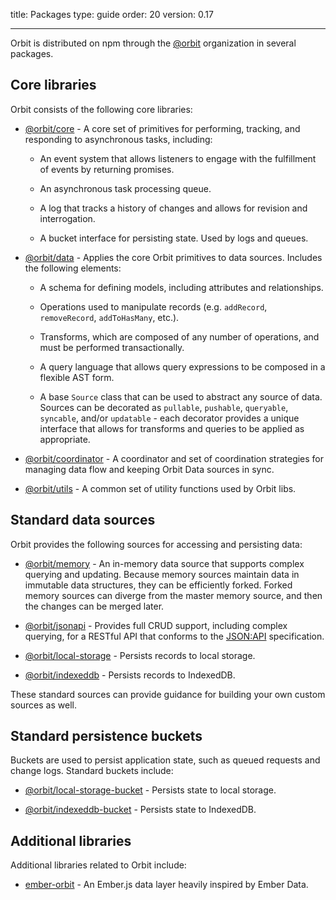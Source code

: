 title: Packages
type: guide
order: 20
version: 0.17

---

Orbit is distributed on npm through the
[@orbit](https://www.npmjs.com/org/orbit) organization in several packages.

## Core libraries

Orbit consists of the following core libraries:

- [@orbit/core](https://www.npmjs.com/package/@orbit/core) - A core
  set of primitives for performing, tracking, and responding to asynchronous
  tasks, including:

  - An event system that allows listeners to engage with the fulfillment of
    events by returning promises.

  - An asynchronous task processing queue.

  - A log that tracks a history of changes and allows for revision and
    interrogation.

  - A bucket interface for persisting state. Used by logs and queues.

- [@orbit/data](https://www.npmjs.com/package/@orbit/data) - Applies
  the core Orbit primitives to data sources. Includes the following elements:

  - A schema for defining models, including attributes and relationships.

  - Operations used to manipulate records (e.g. `addRecord`, `removeRecord`,
    `addToHasMany`, etc.).

  - Transforms, which are composed of any number of operations, and must be
    performed transactionally.

  - A query language that allows query expressions to be composed in a flexible
    AST form.

  - A base `Source` class that can be used to abstract any source of data.
    Sources can be decorated as `pullable`, `pushable`, `queryable`, `syncable`,
    and/or `updatable` - each decorator provides a unique interface that allows
    for transforms and queries to be applied as appropriate.

- [@orbit/coordinator](https://www.npmjs.com/package/@orbit/coordinator) -
  A coordinator and set of coordination strategies for managing data flow and
  keeping Orbit Data sources in sync.

- [@orbit/utils](https://www.npmjs.com/package/@orbit/utils) - A
  common set of utility functions used by Orbit libs.

## Standard data sources

Orbit provides the following sources for accessing and persisting data:

- [@orbit/memory](https://www.npmjs.com/package/@orbit/memory) - An
  in-memory data source that supports complex querying and updating. Because
  memory sources maintain data in immutable data structures, they can be efficiently
  forked. Forked memory sources can diverge from the master memory source, and then the changes
  can be merged later.

- [@orbit/jsonapi](https://www.npmjs.com/package/@orbit/jsonapi) -
  Provides full CRUD support, including complex querying, for a RESTful API that
  conforms to the [JSON:API](http://jsonapi.org/) specification.

- [@orbit/local-storage](https://www.npmjs.com/package/@orbit/local-storage) -
  Persists records to local storage.

- [@orbit/indexeddb](https://www.npmjs.com/package/@orbit/indexeddb) -
  Persists records to IndexedDB.

These standard sources can provide guidance for building your own custom sources
as well.

## Standard persistence buckets

Buckets are used to persist application state, such as queued requests and
change logs. Standard buckets include:

- [@orbit/local-storage-bucket](https://www.npmjs.com/package/@orbit/local-storage-bucket) -
  Persists state to local storage.

- [@orbit/indexeddb-bucket](https://www.npmjs.com/package/@orbit/indexeddb-bucket) -
  Persists state to IndexedDB.

## Additional libraries

Additional libraries related to Orbit include:

- [ember-orbit](https://www.npmjs.com/package/ember-orbit) - An Ember.js data
  layer heavily inspired by Ember Data.
